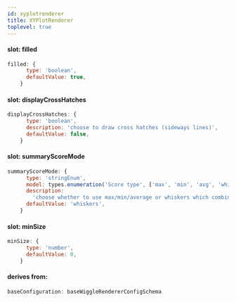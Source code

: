 ```yaml
---
id: xyplotrenderer
title: XYPlotRenderer
toplevel: true
---
```


#### slot: filled

```js
filled: {
      type: 'boolean',
      defaultValue: true,
    }
```

#### slot: displayCrossHatches

```js
displayCrossHatches: {
      type: 'boolean',
      description: 'choose to draw cross hatches (sideways lines)',
      defaultValue: false,
    }
```

#### slot: summaryScoreMode

```js
summaryScoreMode: {
      type: 'stringEnum',
      model: types.enumeration('Score type', ['max', 'min', 'avg', 'whiskers']),
      description:
        'choose whether to use max/min/average or whiskers which combines all three into the same rendering',
      defaultValue: 'whiskers',
    }
```

#### slot: minSize

```js
minSize: {
      type: 'number',
      defaultValue: 0,
    }
```

#### derives from:

```js
baseConfiguration: baseWiggleRendererConfigSchema
```
